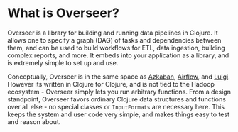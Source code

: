 # What is Overseer?

Overseer is a library for building and running data pipelines in Clojure. It allows one to specify a graph (DAG) of tasks and dependencies between them, and can be used to build workflows for ETL, data ingestion, building complex reports, and more. It embeds into your application as a library, and is extremely simple to set up and use.

Conceptually, Overseer is in the same space as [Azkaban](https://github.com/azkaban/azkaban), [Airflow](https://github.com/airbnb/airflow), and [Luigi](https://github.com/spotify/luigi). However its written in Clojure for Clojure, and is not tied to the Hadoop ecosystem - Overseer simply lets you run arbitrary functions. From a design standpoint, Overseer favors ordinary Clojure data structures and functions over all else - no special classes or `InputFormats` are necessary here. This keeps the system and user code very simple, and makes things easy to test and reason about.
